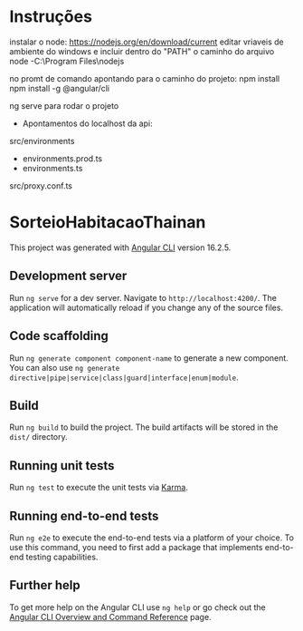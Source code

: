 # Instruções

instalar o node: https://nodejs.org/en/download/current
editar vriaveis de ambiente do windows e incluir dentro do "PATH" o caminho do arquivo node
-C:\Program Files\nodejs

no promt de comando apontando para o caminho do projeto:
npm install
npm install -g @angular/cli 

ng serve para rodar o projeto

* Apontamentos do localhost da api:

src/environments
 - environments.prod.ts
 - environments.ts

src/proxy.conf.ts

# SorteioHabitacaoThainan

This project was generated with [Angular CLI](https://github.com/angular/angular-cli) version 16.2.5.

## Development server

Run `ng serve` for a dev server. Navigate to `http://localhost:4200/`. The application will automatically reload if you change any of the source files.

## Code scaffolding

Run `ng generate component component-name` to generate a new component. You can also use `ng generate directive|pipe|service|class|guard|interface|enum|module`.

## Build

Run `ng build` to build the project. The build artifacts will be stored in the `dist/` directory.

## Running unit tests

Run `ng test` to execute the unit tests via [Karma](https://karma-runner.github.io).

## Running end-to-end tests

Run `ng e2e` to execute the end-to-end tests via a platform of your choice. To use this command, you need to first add a package that implements end-to-end testing capabilities.

## Further help

To get more help on the Angular CLI use `ng help` or go check out the [Angular CLI Overview and Command Reference](https://angular.io/cli) page.
